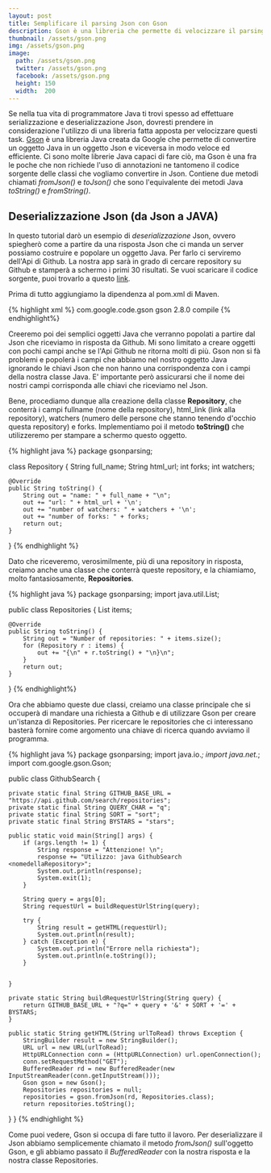 ```yaml
---
layout: post
title: Semplificare il parsing Json con Gson
description: Gson è una libreria che permette di velocizzare il parsing json
thumbnail: /assets/gson.png
img: /assets/gson.png
image:
  path: /assets/gson.png
  twitter: /assets/gson.png
  facebook: /assets/gson.png
  height: 150
  width:  200
---
```

Se nella tua vita di programmatore Java ti trovi spesso ad effettuare serializzazione e deserializzazione Json, dovresti prendere in considerazione l'utilizzo di una libreria fatta apposta per velocizzare questi task. [Gson](https://github.com/google/gson) è una libreria Java creata da Google che permette di convertire un oggetto Java in un oggetto Json e viceversa in modo veloce ed efficiente. Ci sono molte librerie Java capaci di fare ciò, ma Gson è una fra le poche che non richiede l'uso di annotazioni ne tantomeno il codice sorgente delle classi che vogliamo convertire in Json.
Contiene due metodi chiamati *fromJson()* e *toJson()* che sono l'equivalente dei metodi Java *toString()* e *fromString()*.
<!-- more -->

## Deserializzazione Json (da Json a JAVA)
In questo tutorial darò un esempio di *deserializzazione* Json, ovvero spiegherò come a partire da una risposta Json che ci manda un server possiamo costruire e popolare un oggetto Java. Per farlo ci serviremo dell'Api di Github.
La nostra app sarà in grado di cercare repository su Github e stamperà a schermo i primi 30 risultati. Se vuoi scaricare il codice sorgente, puoi trovarlo a questo [link](https://github.com/Cyborg101/dovidioTutorials/tree/master/gsonparsing).

Prima di tutto aggiungiamo la dipendenza al pom.xml di Maven.

{% highlight xml %}
<dependency>
  <groupId>com.google.code.gson</groupId>
  <artifactId>gson</artifactId>
  <version>2.8.0</version>
  <scope>compile</scope>
  </dependency>
</dependencies>
{% endhighlight%}

Creeremo poi dei semplici oggetti Java che verranno popolati a partire dal Json che riceviamo in risposta da Github. 
Mi sono limitato a creare oggetti con pochi campi anche se l'Api Github ne ritorna molti di più. Gson non si fà problemi e popolerà i campi che abbiamo nel nostro oggetto Java ignorando le chiavi Json che non hanno una corrispondenza con i campi della nostra classe Java. E' importante però assicurarsi che il nome dei nostri campi corrisponda alle chiavi che riceviamo nel Json.

Bene, procediamo dunque alla creazione della classe **Repository**, che conterrà i campi fullname (nome della repository), html_link (link alla repository), watchers (numero delle persone che stanno tenendo d'occhio questa repository) e forks.
Implementiamo poi il metodo **toString()** che utilizzeremo per stampare a schermo questo oggetto.

{% highlight java %}
package gsonparsing;

class Repository {
    String full_name;
    String html_url;
    int forks;
    int watchers;

    @Override
    public String toString() {
        String out = "name: " + full_name + "\n";
        out += "url: " + html_url + '\n'; 
        out += "number of watchers: " + watchers + '\n';
        out += "number of forks: " + forks;
        return out;
    }
}
{% endhighlight %}

Dato che riceveremo, verosimilmente, più di una repository in risposta, creiamo anche una classe che conterrà queste repository, e la chiamiamo, molto fantasiosamente, **Repositories**.

{% highlight java %}
package gsonparsing;
import java.util.List;

public class Repositories {
    List<Repository> items;

    @Override
    public String toString() {
        String out = "Number of repositories: " + items.size();
        for (Repository r : items) {
            out += "{\n" + r.toString() + "\n}\n";
        }
        return out;
    }
}
{% endhighlight%}

Ora che abbiamo queste due classi, creiamo una classe principale che si occuperà di mandare una richiesta a Github e di utilizzare Gson per creare un'istanza di Repositories. Per ricercare le repositories che ci interessano basterà fornire come argomento una chiave di ricerca quando avviamo il programma.

{% highlight java %}
package gsonparsing;
import java.io.*;
import java.net.*;
import com.google.gson.Gson;


public class GithubSearch {

    private static final String GITHUB_BASE_URL = "https://api.github.com/search/repositories";
    private static final String QUERY_CHAR = "q";
    private static final String SORT = "sort";
    private static final String BYSTARS = "stars";

    public static void main(String[] args) {
        if (args.length != 1) {
            String response = "Attenzione! \n";
            response += "Utilizzo: java GithubSearch <nomedellaRepository>";
            System.out.println(response);
            System.exit(1);
        }

        String query = args[0];
        String requestUrl = buildRequestUrlString(query);

        try {
            String result = getHTML(requestUrl);
            System.out.println(result);
        } catch (Exception e) {
            System.out.println("Errore nella richiesta");
            System.out.println(e.toString());
        }


    }

    private static String buildRequestUrlString(String query) {
        return GITHUB_BASE_URL + "?q=" + query + '&' + SORT + '=' + BYSTARS;
    }

    public static String getHTML(String urlToRead) throws Exception {
        StringBuilder result = new StringBuilder();
        URL url = new URL(urlToRead);
        HttpURLConnection conn = (HttpURLConnection) url.openConnection();
        conn.setRequestMethod("GET");
        BufferedReader rd = new BufferedReader(new InputStreamReader(conn.getInputStream()));
        Gson gson = new Gson();
        Repositories repositories = null;
        repositories = gson.fromJson(rd, Repositories.class);        
        return repositories.toString();
   }
}
{% endhighlight %}

Come puoi vedere, Gson si occupa di fare tutto il lavoro. Per deserializzare il Json abbiamo semplicemente chiamato il metodo *fromJson()* sull'oggetto Gson, e gli abbiamo passato il *BufferedReader* con la nostra risposta e la nostra classe Repositories. 

